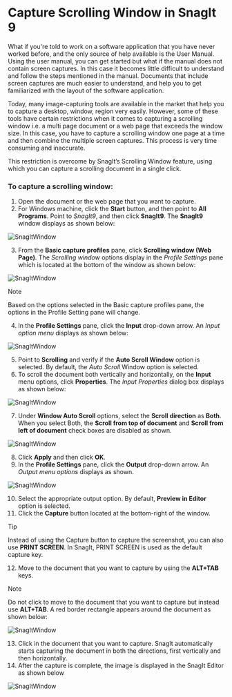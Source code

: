 # Capture Scrolling Window in SnagIt 9
What if you're told to work on a software application that you have never worked before, and the only source of help available is the User Manual. Using the user manual, you can get started but what if the manual does not contain screen captures. In this case it becomes little difficult to understand and follow the steps mentioned in the manual. Documents that include screen captures are much easier to understand, and help you to get familiarized with the layout of the software application.

Today, many image-capturing tools are available in the market that help you to capture a desktop, window, region very easily. However, some of these tools have certain restrictions when it comes to capturing a scrolling window i.e. a multi page document or a web page that exceeds the window size. In this case, you have to capture a scrolling window one page at a time and then combine the multiple screen captures. This process is very time consuming and inaccurate.

This restriction is overcome by SnagIt’s Scrolling Window feature, using which you can capture a scrolling document in a single click.

### To capture a scrolling window:
1. Open the document or the web page that you want to capture.  
2. For Windows machine, click the **Start** button, and then point to **All Programs**. Point to *SnagIt9*, and then click **SnagIt9**. The **SnagIt9** window displays as shown below:

 ![SnagItWindow](https://github.com/SilviaDias16/My-Portfolio/blob/main/Images/SnagItWindow.png)

3. From the **Basic capture profiles** pane, click **Scrolling window (Web Page)**. The *Scrolling window* options display in the *Profile Settings* pane which is located at the bottom of the window as shown below:

![SnagItWindow](https://github.com/SilviaDias16/My-Portfolio/blob/main/Images/ScrollingWindowOption.png)

>[!Note] 
Based on the options selected in the Basic capture profiles pane, the options in the Profile Setting pane will change.
>
4. In the **Profile Settings** pane, click the **Input** drop-down arrow. An *Input option menu* displays as shown below:

 ![SnagItWindow](https://github.com/SilviaDias16/My-Portfolio/blob/main/Images/InputMenuOption.png)
 
5. Point to **Scrolling** and verify if the **Auto Scroll Window** option is selected. By default, the *Auto Scroll* Window option is selected.
6. To scroll the document both vertically and horizontally, on the **Input** menu options, click **Properties**. The *Input Properties* dialog box displays as shown below:

![SnagItWindow](https://github.com/SilviaDias16/My-Portfolio/blob/main/Images/InputProperties.png)

7. Under **Window Auto Scroll** options, select the **Scroll direction** as **Both**. When you select Both, the **Scroll from top of document** and **Scroll from left of document** check boxes are disabled as shown.

 ![SnagItWindow](https://github.com/SilviaDias16/My-Portfolio/blob/main/Images/InputProperties_ScrollDirection.png)

8. Click **Apply** and then click **OK**.
9. In the **Profile Settings** pane, click the **Output** drop-down arrow. An *Output menu options* displays as shown.

![SnagItWindow](https://github.com/SilviaDias16/My-Portfolio/blob/main/Images/OutputMenuOption.png)

10. Select the appropriate output option. By default, **Preview in Editor** option is selected.
11. Click the **Capture** button located at the bottom-right of the window.
>[!TIP]
> Instead of using the Capture button to capture the screenshot, you can also use **PRINT SCREEN**. In SnagIt, PRINT SCREEN is used as the default capture key.
12. Move to the document that you want to capture by using the **ALT+TAB** keys.
>[!NOTE]
Do not click to move to the document that you want to capture but instead use **ALT+TAB**. A red border rectangle appears around the document as shown below:

![SnagItWindow](https://github.com/SilviaDias16/My-Portfolio/blob/main/Images/RedBorder.png)

13. Click in the document that you want to capture. SnagIt automatically starts capturing the document in both the directions, first vertically and then horizontally.
14. After the capture is complete, the image is displayed in the SnagIt Editor as shown below

![SnagItWindow](https://github.com/SilviaDias16/My-Portfolio/blob/main/Images/SnagItCaptureComplete.png)

